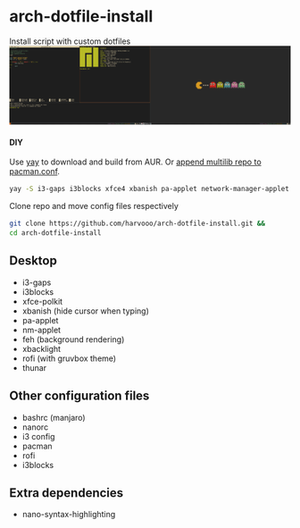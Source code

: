 # arch-dotfile-install
Install script with custom dotfiles
![Desktop](pvquhGF.png)

#### DIY
Use [yay](https://github.com/Jguer/yay) to download and build from AUR. Or [append multilib repo to pacman.conf](https://wiki.archlinux.org/title/official_repositories).
```bash
yay -S i3-gaps i3blocks xfce4 xbanish pa-applet network-manager-applet xbacklight rofi thunar nano-syntax-highlighting
```
Clone repo and move config files respectively
```bash
git clone https://github.com/harvooo/arch-dotfile-install.git &&
cd arch-dotfile-install
```
## Desktop
- i3-gaps
- i3blocks
- xfce-polkit
- xbanish (hide cursor when typing)
- pa-applet
- nm-applet
- feh (background rendering)
- xbacklight
- rofi (with gruvbox theme)
- thunar

## Other configuration files
- bashrc (manjaro)
- nanorc
- i3 config
- pacman
- rofi
- i3blocks

## Extra dependencies
- nano-syntax-highlighting
